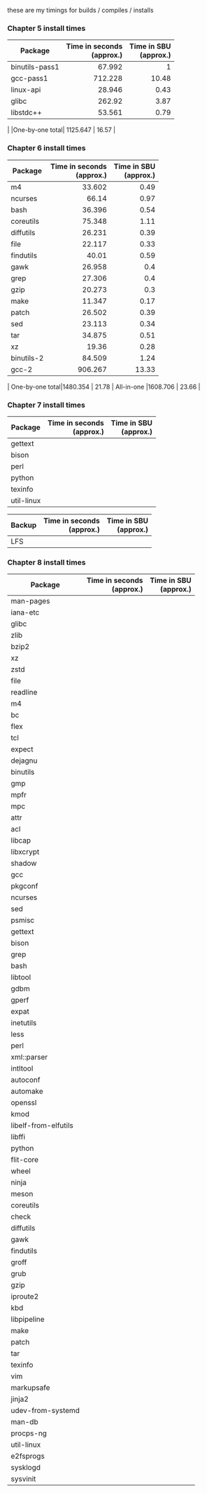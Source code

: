 
these are my timings for builds / compiles / installs

### Chapter 5 install times
|Package | Time in seconds<br>(approx.) | Time in SBU<br>(approx.)|
|-|-:|-:|
| binutils-pass1 |   67.992 |     1 |
| gcc-pass1      |  712.228 | 10.48 |
| linux-api      |   28.946 |  0.43 |
| glibc          |   262.92 |  3.87 |
| libstdc++      |   53.561 |  0.79 |
|
|One-by-one total| 1125.647 | 16.57 |

### Chapter 6 install times
Package | Time in seconds<br>(approx.) | Time in SBU<br>(approx.)
-|-:|-:
| m4            |  33.602 |  0.49 |
| ncurses       |   66.14 |  0.97 |
| bash          |  36.396 |  0.54 |
| coreutils     |  75.348 |  1.11 |
| diffutils     |  26.231 |  0.39 |
| file          |  22.117 |  0.33 |
| findutils     |   40.01 |  0.59 |
| gawk          |  26.958 |   0.4 |
| grep          |  27.306 |   0.4 |
| gzip          |  20.273 |   0.3 |
| make          |  11.347 |  0.17 |
| patch         |  26.502 |  0.39 |
| sed           |  23.113 |  0.34 |
| tar           |  34.875 |  0.51 |
| xz            |   19.36 |  0.28 |
| binutils-2    |  84.509 |  1.24 |
| gcc-2         | 906.267 | 13.33 |
|
One-by-one total|1480.354 | 21.78 |
All-in-one      |1608.706 | 23.66 |

### Chapter 7 install times
Package | Time in seconds<br>(approx.) | Time in SBU<br>(approx.)
-|-:|-:
gettext         ||
bison           ||
perl            ||
python          ||
texinfo         ||
util-linux      ||

Backup | Time in seconds<br>(approx.) | Time in SBU<br>(approx.)
-|-:|-:
LFS             ||



### Chapter 8 install times
Package | Time in seconds<br>(approx.) | Time in SBU<br>(approx.)
-|-:|-:
man-pages           ||
iana-etc            ||
glibc               ||
zlib                ||
bzip2               ||
xz                  ||
zstd                ||
file                ||
readline            ||
m4                  ||
bc                  ||
flex                ||
tcl                 ||
expect              ||
dejagnu             ||
binutils            ||
gmp                 ||
mpfr                ||
mpc                 ||
attr                ||
acl                 ||
libcap              ||
libxcrypt           ||
shadow              ||
gcc                 ||
pkgconf             ||
ncurses             ||
sed                 ||
psmisc              ||
gettext             ||
bison               ||
grep                ||
bash                ||
libtool             ||
gdbm                ||
gperf               ||
expat               ||
inetutils           ||
less                ||
perl                ||
xml::parser         ||
intltool            ||
autoconf            ||
automake            ||
openssl             ||
kmod                ||
libelf-from-elfutils||
libffi              ||
python              ||
flit-core           ||
wheel               ||
ninja               ||
meson               ||
coreutils           ||
check               ||
diffutils           ||
gawk                ||
findutils           ||
groff               ||
grub                ||
gzip                ||
iproute2            ||
kbd                 ||
libpipeline         ||
make                ||
patch               ||
tar                 ||
texinfo             ||
vim                 ||
markupsafe          ||
jinja2              ||
udev-from-systemd   ||
man-db              ||
procps-ng           ||
util-linux          ||
e2fsprogs           ||
sysklogd            ||
sysvinit            ||